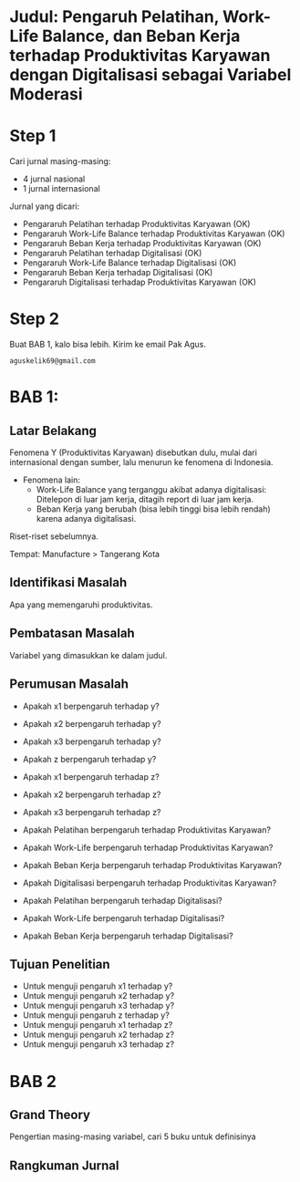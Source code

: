 # Judul: Pengaruh Pelatihan, Work-Life Balance, dan Beban Kerja terhadap Produktivitas Karyawan dengan Digitalisasi sebagai Variabel Moderasi

# Step 1

Cari jurnal masing-masing:
- 4 jurnal nasional
- 1 jurnal internasional

Jurnal yang dicari:
- Pengararuh Pelatihan terhadap Produktivitas Karyawan (OK)
- Pengararuh Work-Life Balance terhadap Produktivitas Karyawan (OK)
- Pengararuh Beban Kerja terhadap Produktivitas Karyawan (OK)
- Pengararuh Pelatihan terhadap Digitalisasi (OK)
- Pengararuh Work-Life Balance terhadap Digitalisasi (OK)
- Pengararuh Beban Kerja terhadap Digitalisasi (OK)
- Pengararuh Digitalisasi terhadap Produktivitas Karyawan (OK)


# Step 2
Buat BAB 1, kalo bisa lebih. Kirim ke email Pak Agus.
```
aguskelik69@gmail.com
```

# BAB 1:
## Latar Belakang
Fenomena Y (Produktivitas Karyawan) disebutkan dulu, mulai dari internasional dengan sumber, lalu menurun ke fenomena di Indonesia.

- Fenomena lain:
    - Work-Life Balance yang terganggu akibat adanya digitalisasi: Ditelepon di luar jam kerja, ditagih report di luar jam kerja.
    - Beban Kerja yang berubah (bisa lebih tinggi bisa lebih rendah) karena adanya digitalisasi.

Riset-riset sebelumnya.

Tempat: Manufacture > Tangerang Kota

## Identifikasi Masalah
Apa yang memengaruhi produktivitas.

## Pembatasan Masalah
Variabel yang dimasukkan ke dalam judul.

## Perumusan Masalah
- Apakah x1 berpengaruh terhadap y?
- Apakah x2 berpengaruh terhadap y?
- Apakah x3 berpengaruh terhadap y?
- Apakah z berpengaruh terhadap y?
- Apakah x1 berpengaruh terhadap z?
- Apakah x2 berpengaruh terhadap z?
- Apakah x3 berpengaruh terhadap z?

- Apakah Pelatihan berpengaruh terhadap Produktivitas Karyawan?
- Apakah Work-Life berpengaruh terhadap Produktivitas Karyawan?
- Apakah Beban Kerja berpengaruh terhadap Produktivitas Karyawan?
- Apakah Digitalisasi berpengaruh terhadap Produktivitas Karyawan?
- Apakah Pelatihan berpengaruh terhadap Digitalisasi?
- Apakah Work-Life berpengaruh terhadap Digitalisasi?
- Apakah Beban Kerja berpengaruh terhadap Digitalisasi?

## Tujuan Penelitian
- Untuk menguji pengaruh x1 terhadap y?
- Untuk menguji pengaruh x2 terhadap y?
- Untuk menguji pengaruh x3 terhadap y?
- Untuk menguji pengaruh z terhadap y?
- Untuk menguji pengaruh x1 terhadap z?
- Untuk menguji pengaruh x2 terhadap z?
- Untuk menguji pengaruh x3 terhadap z?

# BAB 2

## Grand Theory
Pengertian masing-masing variabel, cari 5 buku untuk definisinya

## Rangkuman Jurnal